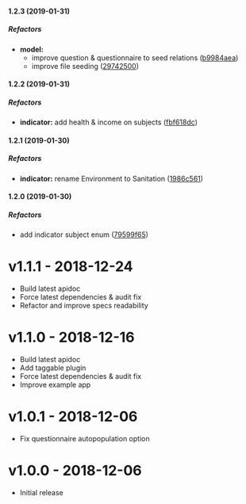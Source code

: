 #### 1.2.3 (2019-01-31)

##### Refactors

* **model:**
  *  improve question & questionnaire to seed relations ([b9984aea](https://github.com/CodeTanzania/emis-questionnaire/commit/b9984aea2c7baedaf1e9479e3ed5750274845780))
  *  improve file seeding ([29742500](https://github.com/CodeTanzania/emis-questionnaire/commit/297425003e867dac277b7fae1c9b7d29029de54f))

#### 1.2.2 (2019-01-31)

##### Refactors

* **indicator:**  add health & income on subjects ([fbf618dc](https://github.com/CodeTanzania/emis-questionnaire/commit/fbf618dc61eaf9a227fcdec1ade825e69abdfe74))

#### 1.2.1 (2019-01-30)

##### Refactors

* **indicator:**  rename Environment to Sanitation ([1986c561](https://github.com/CodeTanzania/emis-questionnaire/commit/1986c561c4e8540684d9fcbefd4c8208095ee046))

#### 1.2.0 (2019-01-30)

##### Refactors

*  add indicator subject enum ([79599f65](https://github.com/CodeTanzania/emis-questionnaire/commit/79599f6592abf5cc9de05a05f4da471afd421bb7))

# v1.1.1 - 2018-12-24
- Build latest apidoc
- Force latest dependencies & audit fix
- Refactor and improve specs readability

# v1.1.0 - 2018-12-16
- Build latest apidoc
- Add taggable plugin
- Force latest dependencies & audit fix
- Improve example app

# v1.0.1 - 2018-12-06
- Fix questionnaire autopopulation option

# v1.0.0 - 2018-12-06
- Initial release
